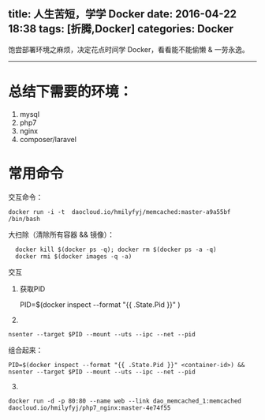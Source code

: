 title: 人生苦短，学学 Docker
date: 2016-04-22 18:38
tags: [折腾,Docker]
categories: Docker
---

饱尝部署环境之麻烦，决定花点时间学 Docker，看看能不能偷懒 & 一劳永逸。

<!-- more -->

---

# 总结下需要的环境：

1. mysql
2. php7
3. nginx
4. composer/laravel

# 常用命令

交互命令：

    docker run -i -t  daocloud.io/hmilyfyj/memcached:master-a9a55bf  /bin/bash
    
大扫除（清除所有容器 && 镜像）：

      docker kill $(docker ps -q); docker rm $(docker ps -a -q)
      docker rmi $(docker images -q -a) 
      
交互

1. 获取PID

    PID=$(docker inspect --format "{{ .State.Pid }}" <container-id>)

2.

    nsenter --target $PID --mount --uts --ipc --net --pid
    
组合起来：

    PID=$(docker inspect --format "{{ .State.Pid }}" <container-id>) && nsenter --target $PID --mount --uts --ipc --net --pid
    
3.

    docker run -d -p 80:80 --name web --link dao_memcached_1:memcached  daocloud.io/hmilyfyj/php7_nginx:master-4e74f55
    
    
    


